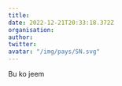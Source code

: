 ```yaml
---
title: 
date: 2022-12-21T20:33:18.372Z
organisation: 
author: 
twitter: 
avatar: "/img/pays/SN.svg"
---
```


Bu ko jeem